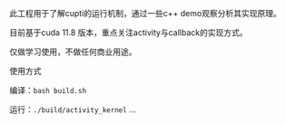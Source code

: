 此工程用于了解cupti的运行机制，通过一些c++ demo观察分析其实现原理。

目前基于cuda 11.8 版本，重点关注activity与callback的实现方式。

仅做学习使用，不做任何商业用途。

使用方式

编译：`bash build.sh`

运行：`./build/activity_kernel` ...
